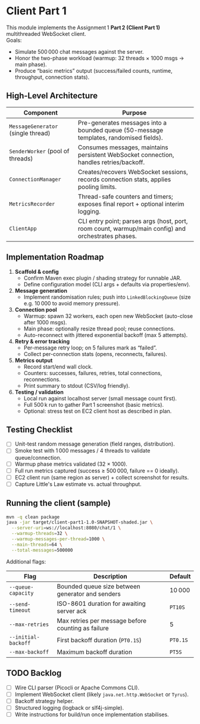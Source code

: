 # Client Part 1

This module implements the Assignment 1 **Part 2 (Client Part 1)** multithreaded WebSocket client.  
Goals:

- Simulate 500 000 chat messages against the server.
- Honor the two-phase workload (warmup: 32 threads × 1000 msgs → main phase).
- Produce “basic metrics” output (success/failed counts, runtime, throughput, connection stats).

## High-Level Architecture

| Component | Purpose |
| --- | --- |
| `MessageGenerator` (single thread) | Pre-generates messages into a bounded queue (50-message templates, randomised fields). |
| `SenderWorker` (pool of threads) | Consumes messages, maintains persistent WebSocket connection, handles retries/backoff. |
| `ConnectionManager` | Creates/recovers WebSocket sessions, records connection stats, applies pooling limits. |
| `MetricsRecorder` | Thread-safe counters and timers; exposes final report + optional interim logging. |
| `ClientApp` | CLI entry point; parses args (host, port, room count, warmup/main config) and orchestrates phases. |

## Implementation Roadmap

1. **Scaffold & config**
   - Confirm Maven exec plugin / shading strategy for runnable JAR.
   - Define configuration model (CLI args + defaults via properties/env).
2. **Message generation**
   - Implement randomisation rules; push into `LinkedBlockingQueue` (size e.g. 10 000 to avoid memory pressure).
3. **Connection pool**
   - Warmup: spawn 32 workers, each open new WebSocket (auto-close after 1000 msgs).
   - Main phase: optionally resize thread pool; reuse connections.
   - Auto-reconnect with jittered exponential backoff (max 5 attempts).
4. **Retry & error tracking**
   - Per-message retry loop; on 5 failures mark as “failed”.
   - Collect per-connection stats (opens, reconnects, failures).
5. **Metrics output**
   - Record start/end wall clock.
   - Counters: successes, failures, retries, total connections, reconnections.
   - Print summary to stdout (CSV/log friendly).
6. **Testing / validation**
   - Local run against localhost server (small message count first).
   - Full 500 k run to gather Part 1 screenshot (basic metrics).
   - Optional: stress test on EC2 client host as described in plan.

## Testing Checklist

- [ ] Unit-test random message generation (field ranges, distribution).
- [ ] Smoke test with 1 000 messages / 4 threads to validate queue/connection.
- [ ] Warmup phase metrics validated (32 × 1000).
- [ ] Full run metrics captured (success ≥ 500 000, failure == 0 ideally).
- [ ] EC2 client run (same region as server) + collect screenshot for results.
- [ ] Capture Little's Law estimate vs. actual throughput.

## Running the client (sample)

```bash
mvn -q clean package
java -jar target/client-part1-1.0-SNAPSHOT-shaded.jar \
  --server-uri=ws://localhost:8080/chat/1 \
  --warmup-threads=32 \
  --warmup-messages-per-thread=1000 \
  --main-threads=64 \
  --total-messages=500000
```

Additional flags:

| Flag | Description | Default |
| --- | --- | --- |
| `--queue-capacity` | Bounded queue size between generator and senders | 10 000 |
| `--send-timeout` | ISO-8601 duration for awaiting server ack | `PT10S` |
| `--max-retries` | Max retries per message before counting as failure | 5 |
| `--initial-backoff` | First backoff duration (`PT0.1S`) | `PT0.1S` |
| `--max-backoff` | Maximum backoff duration | `PT5S` |

## TODO Backlog

- [ ] Wire CLI parser (Picocli or Apache Commons CLI).
- [ ] Implement WebSocket client (likely `java.net.http.WebSocket` or `Tyrus`).
- [ ] Backoff strategy helper.
- [ ] Structured logging (logback or slf4j-simple).
- [ ] Write instructions for build/run once implementation stabilises.
